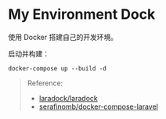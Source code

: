 # My Environment Dock

使用 Docker 搭建自己的开发环境。

启动并构建：

```
docker-compose up --build -d
```


> Reference:
> - [laradock/laradock](https://github.com/laradock/laradock)
> - [serafinomb/docker-compose-laravel](https://github.com/serafinomb/docker-compose-laravel)
